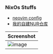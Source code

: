 ### NixOs Stuffs


- [neovim config](home/alice/nvim/conf)
- [我的自建NUR仓库](https://github.com/msqtt/my-nur)
  
| Screenshot                                                                                      |
| ----------------------------------------------------------------------------------------------- |
| ![image](https://github.com/msqtt/nixos-config/assets/94043894/8920f53b-7162-48c5-970f-53494eac8c82) |
